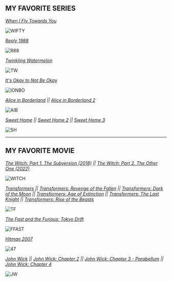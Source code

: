 ## **MY FAVORITE SERIES**
*[When I Fly Towards You](https://mydramalist.com/62295-luo-yao-knew-what-he-meant)*

![WIFTY](https://dramaslot.com/wp-content/uploads/2023/08/When-I-Fly-Towards-You.webp)

*[Reply 1988](https://mydramalist.com/13544-reply-1988)*

![R88](https://occ-0-8407-116.1.nflxso.net/dnm/api/v6/E8vDc_W8CLv7-yMQu8KMEC7Rrr8/AAAABQiLySv67Z00six6BhU4PgKg_NXjsV_7gyzO_2FklWxZfb3-ZTCvYbGG8oH3WcDKvMdR3gibmujM2Kp7Wm25ubT4AdlKuHMCSyYj.jpg?r=751)

*[Twinkling Watermelon](https://mydramalist.com/739603-sparkling-watermelon)*

![TW](https://www.kpopmap.com/wp-content/uploads/2023/11/tvN-Twinkling-Watermelon-Viva-La-Vida-Moments.jpg)

*[It's Okay to Not Be Okay](https://mydramalist.com/49865-psycho-but-it-s-okay)*

![IONBO](https://ahjummamshies.com/wp-content/uploads/2020/08/pbio-poster.jpg)

*[Alice in Borderland](https://mydramalist.com/39537-imawa-no-kuni-no-arisu)* *||* *[Alice in Borderland 2](https://mydramalist.com/684373-imawa-no-kuni-no-alice-2)*

![AIB](https://static.wikia.nocookie.net/drama/images/3/38/Alice_in_Borderland.png/revision/latest?cb=20201217025626)

*[Sweet Home](https://mydramalist.com/34064-sweet-home)* *||* *[Sweet Home 2](https://mydramalist.com/705721-sweet-home-2)* *||* *[Sweet Home 3](https://mydramalist.com/731187-sweet-home-3)*

![SH](https://www.kworldnow.com/wp-content/uploads/2021/01/sweet-1.jpg)

---

## **MY FAVORITE MOVIE**
*[The Witch: Part 1. The Subversion (2018)](https://mydramalist.com/29367-the-witch)* *||* *[The Witch: Part 2. The Other One (2022)](https://mydramalist.com/43843-the-witch-part-2)*

![WITCH](https://media-cache.cinematerial.com/p/500x/eqtr1ta6/the-witch-part-1-the-subversion-south-korean-movie-poster.jpg?v=1529184164)

*[Transformers](https://www.imdb.com/title/tt0418279/?ref_=nv_sr_srsg_4_tt_7_nm_0_in_0_q_transformers) || [Transformers: Revenge of the Fallen](https://www.imdb.com/title/tt1055369/?ref_=nv_sr_srsg_10_tt_7_nm_0_in_0_q_trans) || [Transformers: Dark of the Moon](https://www.imdb.com/title/tt1399103/?ref_=nv_sr_srsg_11_tt_7_nm_0_in_0_q_transformerms) || [Transformers: Age of Extinction](https://www.imdb.com/title/tt2109248/?ref_=nv_sr_srsg_1_tt_7_nm_0_in_0_q_transformers%2520age) || [Transformers: The Last Knight](https://www.imdb.com/title/tt3371366/?ref_=nv_sr_srsg_0_tt_8_nm_0_in_0_q_transformers%2520the%2520last) || [Transformers: Rise of the Beasts](https://www.imdb.com/title/tt5090568/?ref_=nv_sr_srsg_1_tt_7_nm_0_in_0_q_transformers%2520rise)*

![TF](https://images.alphacoders.com/111/11.jpg)

*[The Fast and the Furious: Tokyo Drift](https://www.imdb.com/title/tt0463985/)*

![FFAST](https://images8.alphacoders.com/792/thumb-1920-792712.jpg)

*[Hitman 2007](https://www.imdb.com/title/tt0465494/)*

![47](https://lh6.googleusercontent.com/proxy/tDEklBBUsOes5q5ks4CleUFfp70MnG4udme-YgtguU-dxkC4b7UOSd5Ke7qHRgoAjcsfktf7L7TgUkVXSXJOUksf_F_a9rdJsSlFmg)

*[John Wick](https://www.imdb.com/title/tt2911666/?ref_=nv_sr_srsg_0_tt_8_nm_0_in_0_q_john%2520wick) || [John Wick: Chapter 2](https://www.imdb.com/title/tt4425200/) || [John Wick: Chapter 3 - Parabellum](https://www.imdb.com/title/tt6146586/?ref_=nv_sr_srsg_0_tt_8_nm_0_in_0_q_john%2520wick%2520chapter%25203) || [John Wick: Chapter 4](https://www.imdb.com/title/tt10366206/?ref_=nv_sr_srsg_0_tt_8_nm_0_in_0_q_john%2520wick%2520chapter)* 

![JW](https://wallpapers.com/images/hd/red-aesthetic-art-john-wick-hd-6ia5zmm6kvrchebp.jpg)
